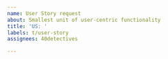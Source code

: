 ```yaml
---
name: User Story request
about: Smallest unit of user-centric functionality
title: 'US: '
labels: t/user-story
assignees: 40detectives

---
```



